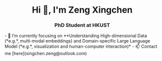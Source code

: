 <h1 align="center">Hi 👋, I'm Zeng Xingchen</h1>
<h3 align="center">PhD Student at HKUST</h3>
- 🌱 I’m currently focusing on **Understanding High-dimensional Data (*e.g.*, multi-modal embeddings) and Domain-specific Large Language Model (*e.g.*, visualization and human-computer interaction)* 
- 📫 Contact me [here](xingchen.zeng@outlook.com)

<p align="left">
</p>

